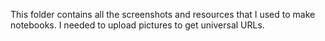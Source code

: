 This folder contains all the screenshots and resources that I used to make notebooks. I needed to upload pictures to get universal URLs.
